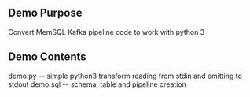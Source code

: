 Demo Purpose
-----------------------------
Convert MemSQL Kafka pipeline code to work with python 3

Demo Contents
-----------------------------
demo.py -- simple python3 transform reading from stdin and emitting to stdout
demo.sql -- schema, table and pipeline creation
